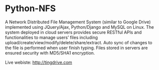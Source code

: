 Python-NFS
==========

A Network Distributed File Management System (similar to Google Drive) implemented using JQuery/Ajax, Python/Django and MySQL on Linux. The system deployed in cloud servers provides secure RESTful APIs and functionalities to manage users’ files including upload/create/view/modify/delete/share/extract. Auto sync of changes to the file is performed when user finish typing. Files stored in servers are ensured security with MD5/SHA1 encryption.

Live webiste: http://tingdrive.com
